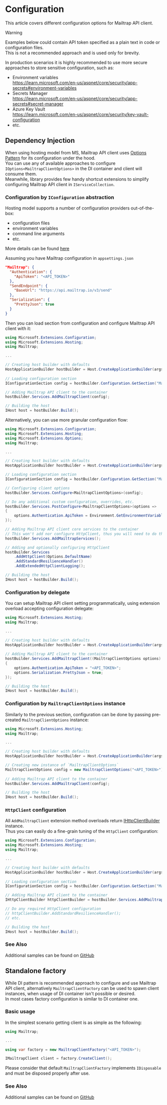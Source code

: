 # Configuration
This article covers different configuration options for Mailtrap API client.

> [!WARNING]  
> Examples below could contain API token specified as a plain text in code or configuration files.  
> This is not a recommended approach and is used only for brevity.
>
> In production scenarios it is highly recommended to use more secure approaches to store sensitive configuration, such as:
> - Environment variables  
> https://learn.microsoft.com/en-us/aspnet/core/security/app-secrets#environment-variables
> - Secrets Manager  
> https://learn.microsoft.com/en-us/aspnet/core/security/app-secrets#secret-manager
> - Azure Key Vault  
> https://learn.microsoft.com/en-us/aspnet/core/security/key-vault-configuration
> - etc.


## Dependency Injection
When using hosting model from MS, Mailtrap API client uses [Options Pattern](https://learn.microsoft.com/en-us/dotnet/core/extensions/options) for its configuration under the hood.  
You can use any of available approaches to configure `IOptions<MailtrapClientOptions>` in the DI container and client will consume them.  
Meanwhile, library provides few handy shortcut extensions to simplify configuring Mailtrap API client in `IServiceCollection`.  

### Configuration by `IConfiguration` abstraction
Hosting model supports a number of configuration providers out-of-the-box:
 - configuration files
 - environment variables
 - command line arguments
 - etc.

More details can be found [here](https://learn.microsoft.com/en-us/dotnet/core/extensions/configuration)

Assuming you have Mailtrap configuration in `appsettings.json`
```json
"Mailtrap": {
  "Authentication": {
    "ApiToken": "<API_TOKEN>"
  },
  "SendEndpoint": {
    "BaseUrl": "https://api.mailtrap.io/v3/send"
  },
  "Serialization": {
    "PrettyJson": true
  }
}
```

Then you can load section from configuration and configure Mailtrap API client with it:
```csharp
using Microsoft.Extensions.Configuration;
using Microsoft.Extensions.Hosting;
using Mailtrap;

...

// Creating host builder with defaults
HostApplicationBuilder hostBuilder = Host.CreateApplicationBuilder(args);
        
// Loading configuration section
IConfigurationSection config = hostBuilder.Configuration.GetSection("Mailtrap");

// Adding Mailtrap API client to the container
hostBuilder.Services.AddMailtrapClient(config);

// Building the host
IHost host = hostBuilder.Build();
```

Alternatively, you can use more granular configuration flow:
```csharp
using Microsoft.Extensions.Configuration;
using Microsoft.Extensions.Hosting;
using Microsoft.Extensions.Options;
using Mailtrap;

...

// Creating host builder with defaults
HostApplicationBuilder hostBuilder = Host.CreateApplicationBuilder(args);

// Loading configuration section
IConfigurationSection config = hostBuilder.Configuration.GetSection("Mailtrap");

// Configuring client options
hostBuilder.Services.Configure<MailtrapClientOptions>(config);

// Do any additional custom configuration, overrides, etc.
hostBuilder.Services.PostConfigure<MailtrapClientOptions>(options =>
{
    options.Authentication.ApiToken = Environment.GetEnvironmentVariable("MAILTRAP_TOKEN");
});

// Adding Mailtrap API client core services to the container
// This won't add nor configure HttpClient, thus you will need to do that separately
hostBuilder.Services.AddMailtrapServices();

// Adding and optionally configuring HttpClient
hostBuilder.Services
    .AddHttpClient(Options.DefaultName)
    .AddStandardResilienceHandler()
    .AddExtendedHttpClientLogging();

// Building the host
IHost host = hostBuilder.Build();
```

### Configuration by delegate
You can setup Mailtrap API client setting programmatically, using extension overload accepting configuration delegate:
```csharp
using Microsoft.Extensions.Hosting;
using Mailtrap;

...

// Creating host builder with defaults
HostApplicationBuilder hostBuilder = Host.CreateApplicationBuilder(args);
        
// Adding Mailtrap API client to the container
hostBuilder.Services.AddMailtrapClient((MailtrapClientOptions options) =>
{
    options.Authentication.ApiToken = "<API_TOKEN>";
    options.Serialization.PrettyJson = true;
});

// Building the host
IHost host = hostBuilder.Build();
```

### Configuration by `MailtrapClientOptions` instance
Similarly to the previous section, configuration can be done by passing pre-created `MailtrapClientOptions` instance:
```csharp
using Microsoft.Extensions.Hosting;
using Mailtrap;

...

// Creating host builder with defaults
HostApplicationBuilder hostBuilder = Host.CreateApplicationBuilder(args);

// Creating new instance of `MailtrapClientOptions`
MailtrapClientOptions config = new MailtrapClientOptions("<API_TOKEN>");
        
// Adding Mailtrap API client to the container
hostBuilder.Services.AddMailtrapClient(config);

// Building the host
IHost host = hostBuilder.Build();
```

### `HttpClient` configuration
All `AddMailtrapClient` extension method overloads return [IHttpClientBuilder](https://learn.microsoft.com/en-us/dotnet/api/microsoft.extensions.dependencyinjection.ihttpclientbuilder) instance.  
Thus you can easily do a fine-grain tuning of the `HttpClient` configuration:
```csharp
using Microsoft.Extensions.Configuration;
using Microsoft.Extensions.Hosting;
using Mailtrap;

...

// Creating host builder with defaults
HostApplicationBuilder hostBuilder = Host.CreateApplicationBuilder(args);
        
// Loading configuration section
IConfigurationSection config = hostBuilder.Configuration.GetSection("Mailtrap");

// Adding Mailtrap API client to the container
IHttpClientBuilder httpClientBuilder = hostBuilder.Services.AddMailtrapClient(config);

// Do any required HttpClient configuration
// httpClientBuilder.AddStandardResilienceHandler();
// etc.

// Building the host
IHost host = hostBuilder.Build();
```

### See Also
Additional samples can be found on [GitHub](https://github.com/railsware/mailtrap-dotnet/blob/docs/main/src/samples/Mailtrap.Samples.DependencyInjection/Program.cs)


## Standalone factory
While DI pattern is recommended approach to configure and use Mailtrap API client, alternatively `MailtrapClientFactory` can be used to spawn client instances, when usage of DI container isn't possible or desired.  
In most cases factory configuration is similar to DI container one.

### Basic usage
In the simplest scenario getting client is as simple as the following:
```csharp
using Mailtrap;

...

using var factory = new MailtrapClientFactory("<API_TOKEN>");

IMailtrapClient client = factory.CreateClient();
```

Please consider that default `MailtrapClientFactory` implements `IDisposable` and must be disposed properly after use.  


### See Also
Additional samples can be found on [GitHub](https://github.com/railsware/mailtrap-dotnet/blob/docs/main/src/samples/Mailtrap.Samples.BasicUsage/Program.cs)
